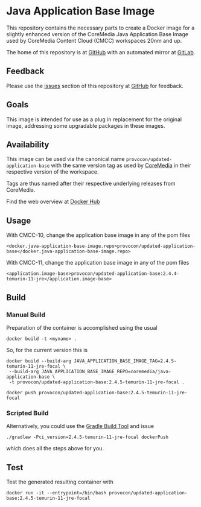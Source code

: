 # Java Application Base Image

This repository contains the necessary parts to create a Docker image for a
slightly enhanced version of the CoreMedia Java Application Base Image used
by CoreMedia Content Cloud (CMCC) workspaces 20nm and up.

The home of this repository is at [GitHub][github] with an automated mirror at
[GitLab][gitlab].

## Feedback

Please use the [issues][issues] section of this repository at [GitHub][github]
for feedback. 

## Goals

This image is intended for use as a plug in replacement for the original
image, addressing some upgradable packages in these images.

## Availability

This image can be used via the canonical name `provocon/updated-application-base`
with the same version tag as used by [CoreMedia][coremedia] in their respective
version of the workspace.

Tags are thus named after their respective underlying releases from CoreMedia.

Find the web overview at [Docker Hub][docker]

## Usage

With CMCC-10, change the application base image in any of the pom files

```
<docker.java-application-base-image.repo>provocon/updated-application-base</docker.java-application-base-image.repo>
```

With CMCC-11, change the application base image in any of the pom files

```
<application.image-base>provocon/updated-application-base:2.4.4-temurin-11-jre</application.image-base>
```

## Build

### Manual Build

Preparation of the container is accomplished using the usual

```
docker build -t <myname> .
```

So, for the current version this is

```
docker build --build-arg JAVA_APPLICATION_BASE_IMAGE_TAG=2.4.5-temurin-11-jre-focal \
 --build-arg JAVA_APPLICATION_BASE_IMAGE_REPO=coremedia/java-application-base \
 -t provocon/updated-application-base:2.4.5-temurin-11-jre-focal .
```

```
docker push provocon/updated-application-base:2.4.5-temurin-11-jre-focal
```

### Scripted Build

Alternatively, you could use the [Gradle Build Tool][gradle] and issue

```
./gradlew -Pci_version=2.4.5-temurin-11-jre-focal dockerPush
```

which does all the steps above for you.


## Test

Test the generated resulting container with

```
docker run -it --entrypoint=/bin/bash provocon/updated-application-base:2.4.5-temurin-11-jre-focal
```

[sencha]: https://www.sencha.com/products/extjs/cmd-download/
[coremedia]: https://www.coremedia.com/
[gitlabci]: https://gitlab.com/
[docker]: https://hub.docker.com/r/provocon/updated-application-base
[issues]: https://github.com/provocon/updated-application-base/issues
[github]: https://github.com/provocon/updated-application-base
[gitlab]: https://gitlab.com/provocon/updated-application-base
[maven]: https://maven.apache.org/
[gradle]: https://gradle.org/

